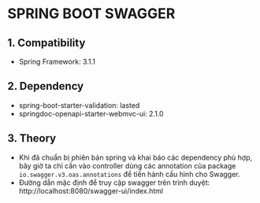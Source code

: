 # SPRING BOOT SWAGGER

## 1. Compatibility
- Spring Framework: 3.1.1

## 2. Dependency
- spring-boot-starter-validation: lasted
- springdoc-openapi-starter-webmvc-ui: 2.1.0

## 3. Theory
- Khi đã chuẩn bị phiên bản spring và khai báo các dependency phù hợp, bây giờ ta chỉ cần vào controller dùng các annotation của package `io.swagger.v3.oas.annotations` để tiến hành cấu hình cho Swagger.
- Đường dẫn mặc định để truy cập swagger trên trình duyệt: http://localhost:8080/swagger-ui/index.html
